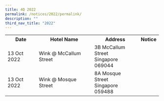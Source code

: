 ```yaml
---
title: 4Q 2022
permalink: /notices/2022/permalink/
description: ""
third_nav_title: "2022"
---
```

<table>
	<tr>
		<th>Date</th>
		<th>Hotel Name</th>
		<th>Address</th>
		<th>Notice</th>
		</tr>
	<tr>
		<td>13 Oct 2022</td>
		<td>Wink @ McCallum Street</td>
		<td>3B McCallum Street<br>Singapore 069044</td>
		<td><a href="/files/Wink @ McCallum Street.pdf"></a></td>
	</tr>
	<tr>
		<td>13 Oct 2022</td>
		<td>Wink @ Mosque Street</td>
		<td>8A Mosque Street<br>Singapore 059488</td>
		<td><a href="/files/Wink @ Mosque Street.pdf"></a></td>
	</tr>